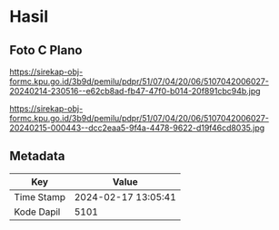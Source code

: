 # Hasil

## Foto C Plano

https://sirekap-obj-formc.kpu.go.id/3b9d/pemilu/pdpr/51/07/04/20/06/5107042006027-20240214-230516--e62cb8ad-fb47-47f0-b014-20f891cbc94b.jpg

https://sirekap-obj-formc.kpu.go.id/3b9d/pemilu/pdpr/51/07/04/20/06/5107042006027-20240215-000443--dcc2eaa5-9f4a-4478-9622-d19f46cd8035.jpg


## Metadata

| Key        | Value               |
| ---------- | ------------------- |
| Time Stamp | 2024-02-17 13:05:41 |
| Kode Dapil | 5101                |



